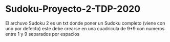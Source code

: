 # Sudoku-Proyecto-2-TDP-2020
El archuvo Sudoku 2 es un txt donde poner un Sudoku completo (viene con uno por defecto)
este debe crearse en una cuadricula de 9*9 con numeros entre 1 y 9 separados por espacios
